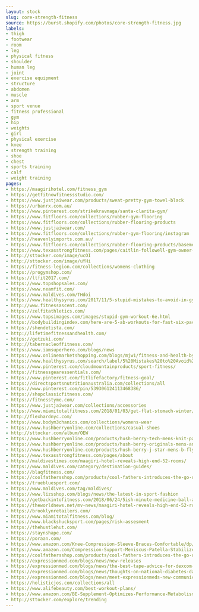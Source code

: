 ```yaml
---
layout: stock
slug: core-strength-fitness
source: https://burst.shopify.com/photos/core-strength-fitness.jpg
labels:
- thigh
- footwear
- room
- leg
- physical fitness
- shoulder
- human leg
- joint
- exercise equipment
- structure
- abdomen
- muscle
- arm
- sport venue
- fitness professional
- gym
- hip
- weights
- girl
- physical exercise
- knee
- strength training
- shoe
- chest
- sports training
- calf
- weight training
pages:
- https://maagirihotel.com/fitness_gym
- https://getfitnowfitnessstudio.com/
- https://www.justjaiwear.com/products/sweat-pretty-gym-towel-black
- https://urbanrx.com.au/
- https://www.pinterest.com/strikekravmaga/santa-clarita-gym/
- https://www.fitfloors.com/collections/rubber-gym-flooring
- https://www.fitfloors.com/collections/rubber-flooring-products
- https://www.justjaiwear.com/
- https://www.fitfloors.com/collections/rubber-gym-flooring/instagram
- https://heavenlyimports.com.au/
- https://www.fitfloors.com/collections/rubber-flooring-products/basement-flooring
- https://www.texasstrongfitness.com/pages/caitlin-followell-gym-owner-personal-trainer-and-yoga-instructor
- http://sttocker.com/image/ucOI
- http://sttocker.com/image/uYHi
- https://fitness-legion.com/collections/womens-clothing
- https://progymshop.com/
- https://ltfit2017.com/
- https://www.topshopsales.com/
- https://www.neamfit.com/
- https://www.maldives.com/THdoi
- https://www.healthysyrus.com/2017/11/5-stupid-mistakes-to-avoid-in-gym.html
- http://www.fitnessascent.com/
- https://zelfitathletics.com/
- https://www.topsimages.com/images/stupid-gym-workout-6e.html
- https://bodybuildingindex.com/here-are-5-ab-workouts-for-fast-six-pack-abs/
- https://shendetista.com/
- http://lifetimefitnessandhealth.com/
- https://getzuki.com/
- http://tabernacleoffitness.com/
- https://www.iamsuperhero.com/blogs/news
- https://www.onlinemarketshopping.com/blogs/mjw1/fitness-and-health-by-lyndsie
- https://www.healthysyrus.com/search/label/5%20Mistakes%20to%20Avoid%20in%20the%20Gym
- https://www.pinterest.com/cloudmountainproducts/sport-fitness/
- https://fitnessgearessentials.com/
- https://www.pinterest.com/fitlifefactory/fitness-goal/
- https://directsportsnutritionaustralia.com/collections/all
- https://www.pinterest.com/pin/539306124113468386/
- https://shopclassicfitness.com/
- https://fitnesstyme.com/
- https://www.justjaiwear.com/collections/accessories
- https://www.miamitotalfitness.com/2018/01/03/get-flat-stomach-winter/
- http://flexhardnyc.com/
- https://www.bodym3chanics.com/collections/womens-wear
- https://www.hushberryonline.com/collections/casual-shoes
- http://sttocker.com/album/OEW
- https://www.hushberryonline.com/products/hush-berry-tech-mens-knit-pattern-sports-running-shoes-mib-black
- https://www.hushberryonline.com/products/hush-berry-originals-mens-ankle-sneakers-boots-high-top-fashion-sneakers-platform-casual-walking-shoes
- https://www.hushberryonline.com/products/hush-berry-j-star-mens-b-fly-dna-series-basketball-running-cricket-casual-shoe
- https://www.texasstrongfitness.com/pages/about
- https://maldivestimes.com/maagiri-hotel-reveals-high-end-52-rooms/
- https://www.maldives.com/category/destination-guides/
- https://blaqfitness.com/
- https://coolfathersshop.com/products/cool-fathers-introduces-the-go-double-fitness-tracker-iii
- https://truebluesport.com/
- https://www.maldives.com/tag/maldives/
- https://www.lizsshop.com/blogs/news/the-latest-in-sport-fashion
- https://getbackintofitness.com/2018/06/24/5ish-minute-medicine-ball-abs/
- https://theworldnews.net/mv-news/maagiri-hotel-reveals-high-end-52-rooms
- https://brooklynretailers.com/
- https://www.miamitotalfitness.com/blog/
- https://www.blackshucksport.com/pages/risk-assesment
- https://thehustlehut.com/
- https://staynshape.com/
- https://poraan.com/
- https://www.amazon.com/Knee-Compression-Sleeve-Braces-Comfortable/dp/B07FQJ4433
- https://www.amazon.com/Compression-Support-Meniscus-Patella-Stabilizer/dp/B07FQDGLCB
- https://coolfathersshop.com/products/cool-fathers-introduces-the-go-double-fitness-tracker-ii
- https://expressionmed.com/blogs/news/new-releases
- https://expressionmed.com/blogs/news/the-best-tape-advice-for-dexcom-users
- https://expressionmed.com/blogs/news/thoughts-on-national-diabetes-day-from-a-person-without-diabetes
- https://expressionmed.com/blogs/news/meet-expressionmeds-new-communications-intern-alexa-burmester
- https://holisticjos.com/collections/all
- https://www.alifebeauty.com/best-workout-plans/
- https://www.amazon.com/BE-Supplement-Optimizes-Performance-Metabolism/dp/B01M19NBJR
- http://sttocker.com/explore/trending
---
```

